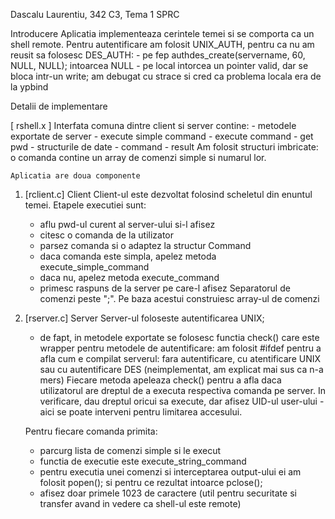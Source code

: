 Dascalu Laurentiu, 342 C3, Tema 1 SPRC

Introducere
	Aplicatia implementeaza cerintele temei si se comporta ca un shell remote.
Pentru autentificare am folosit UNIX_AUTH, pentru ca nu am reusit sa folosesc DES_AUTH:
	- pe fep authdes_create(servername, 60, NULL, NULL); intoarcea NULL
	- pe local intorcea un pointer valid, dar se bloca intr-un write; am debugat
cu strace si cred ca problema locala era de la ypbind

Detalii de implementare

[ rshell.x ] Interfata comuna dintre client si server contine:
	- metodele exportate de server
		- execute simple command
		- execute command
		- get pwd
	- structurile de date
		- command
		- result
Am folosit structuri imbricate: o comanda contine un array de comenzi simple si
numarul lor.

	Aplicatia are doua componente
1. [rclient.c] Client
	Client-ul este dezvoltat folosind scheletul din enuntul temei.
Etapele executiei sunt:
	- aflu pwd-ul curent al server-ului si-l afisez
	- citesc o comanda de la utilizator
	- parsez comanda si o adaptez la structur Command
	- daca comanda este simpla, apelez metoda execute_simple_command
	- daca nu, apelez metoda execute_command
	- primesc raspuns de la server pe care-l afisez
Separatorul de comenzi peste ";". Pe baza acestui construiesc array-ul de comenzi

2. [rserver.c] Server
	Server-ul foloseste autentificarea UNIX;
	- de fapt, in metodele exportate se folosesc functia check() care este
wrapper pentru metodele de autentificare: am folosit #ifdef pentru a afla cum
e compilat serverul: fara autentificare, cu atentificare UNIX sau cu autentificare
DES (neimplementat, am explicat mai sus ca n-a mers)
	Fiecare metoda apeleaza check() pentru a afla daca utilizatorul are dreptul
de a executa respectiva comanda pe server. In verificare, dau dreptul oricui sa
execute, dar afisez UID-ul user-ului - aici se poate interveni pentru limitarea
accesului.

	Pentru fiecare comanda primita:
	- parcurg lista de comenzi simple si le execut
	- functia de executie este execute_string_command
	- pentru executia unei comenzi si interceptarea output-ului ei
	am folosit popen(); si pentru ce rezultat intoarce pclose();
	- afisez doar primele 1023 de caractere (util pentru securitate si transfer
	avand in vedere ca shell-ul este remote)

